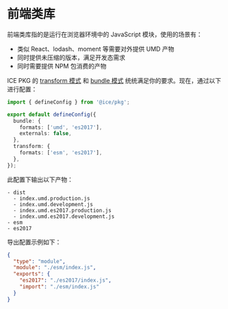 # 前端类库

前端类库指的是运行在浏览器环境中的 JavaScript 模块，使用的场景有：

+ 类似 React、lodash、moment 等需要对外提供 UMD 产物
+ 同时提供未压缩的版本，满足开发态需求
+ 同时需要提供 NPM 包消费的产物

ICE PKG 的 [transform 模式](/#双模式) 和 [bundle 模式](/#双模式) 统统满足你的要求。现在，通过以下进行配置：

```ts title=build.config.ts
import { defineConfig } from '@ice/pkg';

export default defineConfig({
  bundle: {
    formats: ['umd', 'es2017'],
    externals: false,
  },
  transform: {
    formats: ['esm', 'es2017'],
  },
});
```

此配置下输出以下产物：

```shell
- dist
  - index.umd.production.js
  - index.umd.development.js
  - index.umd.es2017.production.js
  - index.umd.es2017.development.js
- esm
- es2017
```

导出配置示例如下：

```json title=package.json
{
  "type": "module",
  "module": "./esm/index.js",
  "exports": {
    "es2017": "./es2017/index.js",
    "import": "./esm/index.js"
  }
}
```
